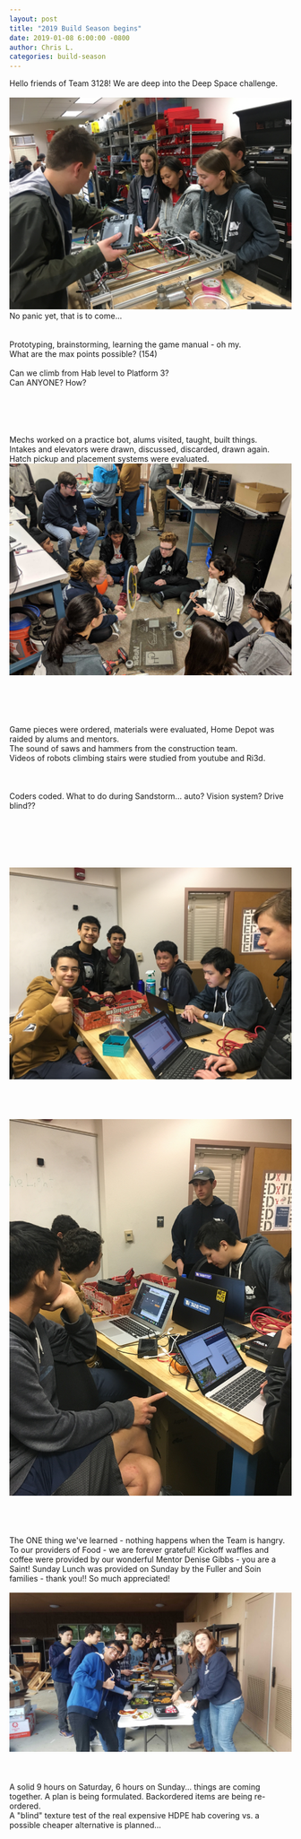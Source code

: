 ```yaml
---
layout: post
title: "2019 Build Season begins"
date: 2019-01-08 6:00:00 -0800
author: Chris L.
categories: build-season
---
```


Hello friends of Team 3128!  We are deep into the Deep Space challenge.  
<br>
<img src="/assets/Deep Space/Day_2a.JPG" class="rightimage">
No panic yet, that is to come...
<br>
<br>
<br>
Prototyping, brainstorming, learning the game manual - oh my.
<br>
What are the max points possible? (154)  
<br>
Can we climb from Hab level to Platform 3? 
<br>
Can ANYONE?  How?
<br>
<br>
<br>
<br>
<br>
<br>
Mechs worked on a practice bot, alums visited, taught, built things.  
Intakes and elevators were drawn, discussed, discarded, drawn again.  
Hatch pickup and placement systems were evaluated. 
<img src="/assets/Deep Space/Day_2c.jpg" class="rightimage">
<br>
<br>
<br>
<br>
<br>
<br>
Game pieces were ordered, materials were evaluated, Home Depot was raided by alums and mentors.  
The sound of saws and hammers from the construction team.  
Videos of robots climbing stairs were studied from youtube and Ri3d.
<br>
<br>
<br>
<br>
Coders coded.  What to do during Sandstorm... auto? Vision system?  Drive blind??
<br>
<br>
<br>
<br>
<br>
<br>
<br>
<img src="/assets/Deep Space/Day_2.JPG" class="rightimage">
<br>
<br>
<br>
<br>
<br>
<img src="/assets/Deep Space/Day_2b.JPG" class="rightimage">
<br>
<br>
<br>
<br>
<br>
The ONE thing we've learned - nothing happens when the Team is hangry.  To our providers of Food - we are forever grateful!
Kickoff waffles and coffee were provided by our wonderful Mentor Denise Gibbs - you are a Saint!
Sunday Lunch was provided on Sunday by the Fuller and Soin families - thank you!! So much appreciated!
<br>
<br>
<img src="/assets/Deep Space/Day_2d.jpg" class="rightimage">
<br>
<br>
<br>
<br>
A solid 9 hours on Saturday, 6 hours on Sunday... things are coming together. 
A plan is being formulated.  Backordered items are being re-ordered.  
A "blind" texture test of the real expensive HDPE hab covering vs. a possible cheaper alternative is planned...
